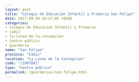 ```yaml
---
layout: post
title: "Colegio de Educación Infantil y Primaria San Felipe"
date: 2017-09-20 20:57:05 +0200
categories:
- Colegio de Educación Infantil y Primaria
- cadiz
- la-linea-de-la-concepcion
- Centro público
- guarderia
name: "San Felipe"
province: "Cádiz"
location: "La Linea de la Concepcion"
code: "11007041"
type: "Centro público"
permalink: /guarderias/san-felipe.html
---
```

